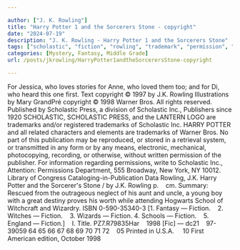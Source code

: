```yaml
---

author: ["J. K. Rowling"]
title: "Harry Potter 1 and the Sorcerers Stone - copyright"
date: "2024-07-19"
description: "J. K. Rowling - Harry Potter 1 and the Sorcerers Stone"
tags: ["scholastic", "fiction", "rowling", "trademark", "permission", "first", "copyright", "warner", "press", "publisher", "harry", "potter", "school", "jessica", "love", "story", "anne", "loved", "di", "heard", "one", "text", "illustration", "mary", "grandpré"]
categories: [Mystery, Fantasy, Middle Grade]
url: /posts/jkrowling/HarryPotter1andtheSorcerersStone-copyright

---
```



For Jessica, who loves stories
for Anne, who loved them too;
and for Di, who heard this one first.
Text copyright © 1997 by J.K. Rowling
Illustrations by Mary GrandPré copyright © 1998 Warner Bros.
All rights reserved. Published by Scholastic Press, a division of Scholastic Inc.,
Publishers since 1920
SCHOLASTIC, SCHOLASTIC PRESS, and the LANTERN LOGO
are trademarks and/or registered trademarks of Scholastic Inc.
HARRY POTTER and all related characters and elements are trademarks of Warner Bros.
No part of this publication may be reproduced, or stored in a retrieval system, or transmitted in any form or by any means, electronic, mechanical, photocopying, recording, or otherwise, without written permission of the publisher. For information regarding permissions, write to Scholastic Inc., Attention: Permissions Department, 555 Broadway, New York, NY 10012.
Library of Congress Cataloging-in-Publication Data
Rowling, J.K.
Harry Potter and the Sorcerer's Stone / by J.K. Rowling
p.    cm.
Summary: Rescued from the outrageous neglect of his aunt and uncle, a young boy with a great destiny proves his worth while attending Hogwarts School of Witchcraft and Wizardry.
ISBN 0-590-35340-3
[1. Fantasy — Fiction.    2. Witches — Fiction.    3. Wizards — Fiction.
4. Schools — Fiction.    5. England — Fiction.]    I. Title.
PZ7.R79835Har    1998
[Fic] — dc21    97-39059
64 65 66 67 68 69 70 71 72    05
Printed in U.S.A.     10
First American edition, October 1998
